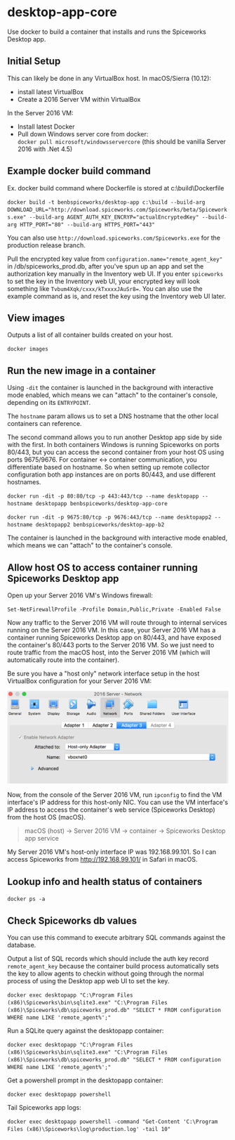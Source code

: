 # desktop-app-core

Use docker to build a container that installs and runs the Spiceworks Desktop app.

## Initial Setup
This can likely be done in any VirtualBox host. In macOS/Sierra (10.12):
  * install latest VirtualBox
  * Create a 2016 Server VM within VirtualBox

In the Server 2016 VM:
  * Install latest Docker
  * Pull down Windows server core from docker:  
  `docker pull microsoft/windowsservercore` (this should be vanilla Server 2016 with .Net 4.5)

## Example docker build command

Ex. docker build command where Dockerfile is stored at c:\build\Dockerfile

`docker build -t benbspiceworks/desktop-app c:\build --build-arg DOWNLOAD_URL="http://download.spiceworks.com/Spiceworks/beta/Spiceworks.exe" --build-arg AGENT_AUTH_KEY_ENCRYP="actualEncryptedKey" --build-arg HTTP_PORT="80" --build-arg HTTPS_PORT="443"`

You can also use `http://download.spiceworks.com/Spiceworks.exe` for the production release branch. 

Pull the encrypted key value from `configuration.name="remote_agent_key"` in /db/spiceworks_prod.db, after you've spun up an app and set the authorization key manually in the Inventory web UI. If you enter `spiceworks` to set the key in the Inventory web UI, your encrypted key will look something like `Tvbum4Xqk/cxxx/kTxxxxJAuSr8=`. You can also use the example command as is, and reset the key using the Inventory web UI later.

## View images

Outputs a list of all container builds created on your host.

`docker images`

## Run the new image in a container

Using `-dit` the container is launched in the background with interactive mode enabled, which means we can "attach" to the container's console, depending on its `ENTRYPOINT`.

The `hostname` param allows us to set a DNS hostname that the other local containers can reference. 

The second command allows you to run another Desktop app side by side with the first. In both containers Windows is running Spiceworks on ports 80/443, but you can access the second container from your host OS using ports 9675/9676. For container ↔ container communication, you differentiate based on hostname. So when setting up remote collector configuration both app instances are on ports 80/443, and use different hostnames.

`docker run -dit -p 80:80/tcp -p 443:443/tcp --name desktopapp --hostname desktopapp benbspiceworks/desktop-app-core`

`docker run -dit -p 9675:80/tcp -p 9676:443/tcp --name desktopapp2 --hostname desktopapp2 benbspiceworks/desktop-app-b2`

The container is launched in the background with interactive mode enabled, which means we can "attach" to the container's console.

## Allow host OS to access container running Spiceworks Desktop app

Open up your Server 2016 VM's Windows firewall:

`Set-NetFirewallProfile -Profile Domain,Public,Private -Enabled False`

Now any traffic to the Server 2016 VM will route through to internal services running on the Server 2016 VM. In this case, your Server 2016 VM has a container running Spiceworks Desktop app on 80/443, and have exposed the container's 80/443 ports to the Server 2016 VM. So we just need to route traffic from the macOS host, into the Server 2016 VM (which will automatically route into the container).

Be sure you have a "host only" network interface setup in the host VirtualBox configuration for your Server 2016 VM:

![vm-netadapter](https://github.com/benbspiceworks/desktop-app/raw/master/Screen%20Shot%202017-08-28%20at%2011.23.46%20AM.png)

Now, from the console of the Server 2016 VM, run `ipconfig` to find the VM interface's IP address for this host-only NIC.
You can use the VM interface's IP address to access the container's web service (Spiceworks Desktop) from the host OS (macOS).

  > macOS (host) → Server 2016 VM → container → Spiceworks Desktop app service

My Server 2016 VM's host-only interface IP was 192.168.99.101. So I can access Spiceworks from http://192.168.99.101/ in Safari in macOS.

## Lookup info and health status of containers

`docker ps -a`

## Check Spiceworks db values
You can use this command to execute arbitrary SQL commands against the database. 

Output a list of SQL records which should include the auth key record `remote_agent_key` because the container build process automatically sets the key to allow agents to checkin without going through the normal process of using the Desktop app web UI to set the key. 

`docker exec desktopapp "C:\Program Files (x86)\Spiceworks\bin\sqlite3.exe" "C:\Program Files (x86)\Spiceworks\db\spiceworks_prod.db" "SELECT * FROM configuration WHERE name LIKE 'remote_agent%';"`

Run a SQLite query against the desktopapp container:

`docker exec desktopapp "C:\Program Files (x86)\Spiceworks\bin\sqlite3.exe" "C:\Program Files (x86)\Spiceworks\db\spiceworks_prod.db" "SELECT * FROM configuration WHERE name LIKE 'remote_agent%';"`

Get a powershell prompt in the desktopapp container:

`docker exec desktopapp powershell`

Tail Spiceworks app logs:

`docker exec desktopapp powershell -command "Get-Content 'C:\Program Files (x86)\Spiceworks\log\production.log' -tail 10"`
